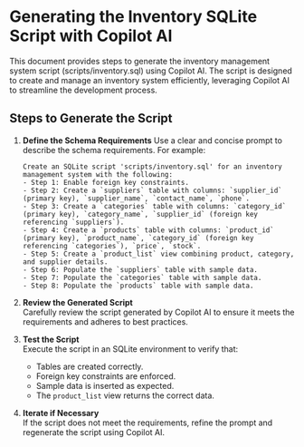 # Generating the Inventory SQLite Script with Copilot AI

This document provides steps to generate the inventory management system script (scripts/inventory.sql) using Copilot AI. The script is designed to create and manage an inventory system efficiently, leveraging Copilot AI to streamline the development process.

## Steps to Generate the Script

1. **Define the Schema Requirements**
   Use a clear and concise prompt to describe the schema requirements. For example:
   ```
   Create an SQLite script 'scripts/inventory.sql' for an inventory management system with the following:
   - Step 1: Enable foreign key constraints.
   - Step 2: Create a `suppliers` table with columns: `supplier_id` (primary key), `supplier_name`, `contact_name`, `phone`.
   - Step 3: Create a `categories` table with columns: `category_id` (primary key), `category_name`, `supplier_id` (foreign key referencing `suppliers`).
   - Step 4: Create a `products` table with columns: `product_id` (primary key), `product_name`, `category_id` (foreign key referencing `categories`), `price`, `stock`.
   - Step 5: Create a `product_list` view combining product, category, and supplier details.
   - Step 6: Populate the `suppliers` table with sample data.
   - Step 7: Populate the `categories` table with sample data.
   - Step 8: Populate the `products` table with sample data.
   ```

2. **Review the Generated Script**  
   Carefully review the script generated by Copilot AI to ensure it meets the requirements and adheres to best practices.

3. **Test the Script**  
   Execute the script in an SQLite environment to verify that:
   - Tables are created correctly.
   - Foreign key constraints are enforced.
   - Sample data is inserted as expected.
   - The `product_list` view returns the correct data.

4. **Iterate if Necessary**  
   If the script does not meet the requirements, refine the prompt and regenerate the script using Copilot AI.






